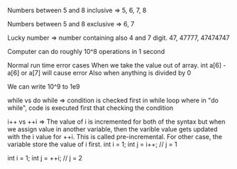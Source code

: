 Numbers between 5 and 8 inclusive
=> 5, 6, 7, 8

Numbers between 5 and 8 exclusive
=> 6, 7

Lucky number
=> number containing also 4 and 7 digit. 47, 47777, 47474747

Computer can do roughly 10^8 operations in 1 second

Normal run time error cases
When we take the value out of array. int a[6] - a[6] or a[7] will cause error
Also when anything is divided by 0

We can write 10^9 to 1e9

while vs do while
=> condition is checked first in while loop where in "do while", code is executed first that checking the condition

i++ vs ++i
=> The value of i is incremented for both of the syntax but when we assign value in another variable, then the varible value gets updated with the i value for ++i. This is called pre-incremental. For other case, the variable store the value of i first.
int i = 1;
int j = i++; // j = 1

int i = 1;
int j = ++i; // j = 2
